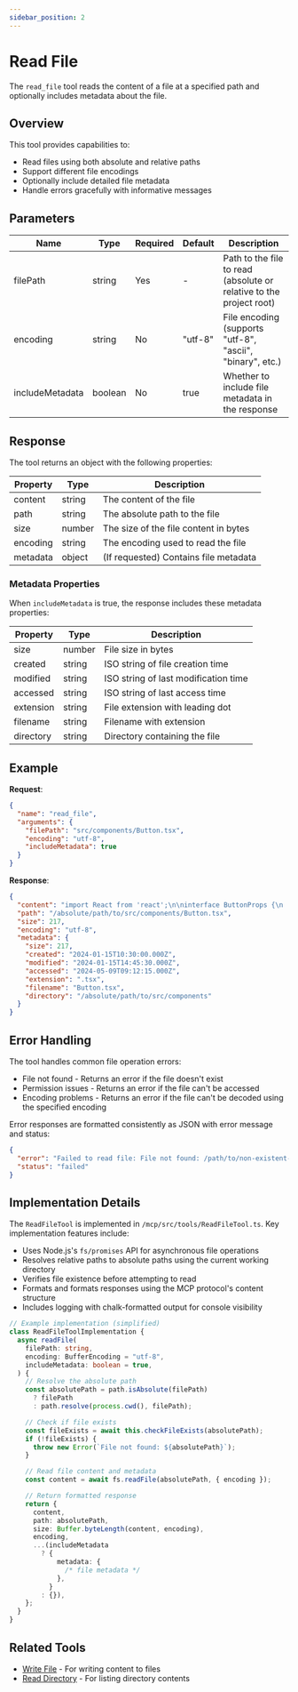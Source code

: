 ```yaml
---
sidebar_position: 2
---
```


# Read File

The `read_file` tool reads the content of a file at a specified path and optionally includes metadata about the file.

## Overview

This tool provides capabilities to:

- Read files using both absolute and relative paths
- Support different file encodings
- Optionally include detailed file metadata
- Handle errors gracefully with informative messages

## Parameters

| Name            | Type    | Required | Default | Description                                                         |
| --------------- | ------- | -------- | ------- | ------------------------------------------------------------------- |
| filePath        | string  | Yes      | -       | Path to the file to read (absolute or relative to the project root) |
| encoding        | string  | No       | "utf-8" | File encoding (supports "utf-8", "ascii", "binary", etc.)           |
| includeMetadata | boolean | No       | true    | Whether to include file metadata in the response                    |

## Response

The tool returns an object with the following properties:

| Property | Type   | Description                           |
| -------- | ------ | ------------------------------------- |
| content  | string | The content of the file               |
| path     | string | The absolute path to the file         |
| size     | number | The size of the file content in bytes |
| encoding | string | The encoding used to read the file    |
| metadata | object | (If requested) Contains file metadata |

### Metadata Properties

When `includeMetadata` is true, the response includes these metadata properties:

| Property  | Type   | Description                          |
| --------- | ------ | ------------------------------------ |
| size      | number | File size in bytes                   |
| created   | string | ISO string of file creation time     |
| modified  | string | ISO string of last modification time |
| accessed  | string | ISO string of last access time       |
| extension | string | File extension with leading dot      |
| filename  | string | Filename with extension              |
| directory | string | Directory containing the file        |

## Example

**Request**:

```json
{
  "name": "read_file",
  "arguments": {
    "filePath": "src/components/Button.tsx",
    "encoding": "utf-8",
    "includeMetadata": true
  }
}
```

**Response**:

```json
{
  "content": "import React from 'react';\n\ninterface ButtonProps {\n  text: string;\n  onClick: () => void;\n}\n\nconst Button: React.FC<ButtonProps> = ({ text, onClick }) => {\n  return (\n    <button onClick={onClick}>\n      {text}\n    </button>\n  );\n};\n\nexport default Button;",
  "path": "/absolute/path/to/src/components/Button.tsx",
  "size": 217,
  "encoding": "utf-8",
  "metadata": {
    "size": 217,
    "created": "2024-01-15T10:30:00.000Z",
    "modified": "2024-01-15T14:45:30.000Z",
    "accessed": "2024-05-09T09:12:15.000Z",
    "extension": ".tsx",
    "filename": "Button.tsx",
    "directory": "/absolute/path/to/src/components"
  }
}
```

## Error Handling

The tool handles common file operation errors:

- File not found - Returns an error if the file doesn't exist
- Permission issues - Returns an error if the file can't be accessed
- Encoding problems - Returns an error if the file can't be decoded using the specified encoding

Error responses are formatted consistently as JSON with error message and status:

```json
{
  "error": "Failed to read file: File not found: /path/to/non-existent-file.js",
  "status": "failed"
}
```

## Implementation Details

The `ReadFileTool` is implemented in `/mcp/src/tools/ReadFileTool.ts`. Key implementation features include:

- Uses Node.js's `fs/promises` API for asynchronous file operations
- Resolves relative paths to absolute paths using the current working directory
- Verifies file existence before attempting to read
- Formats and formats responses using the MCP protocol's content structure
- Includes logging with chalk-formatted output for console visibility

```typescript
// Example implementation (simplified)
class ReadFileToolImplementation {
  async readFile(
    filePath: string,
    encoding: BufferEncoding = "utf-8",
    includeMetadata: boolean = true,
  ) {
    // Resolve the absolute path
    const absolutePath = path.isAbsolute(filePath)
      ? filePath
      : path.resolve(process.cwd(), filePath);

    // Check if file exists
    const fileExists = await this.checkFileExists(absolutePath);
    if (!fileExists) {
      throw new Error(`File not found: ${absolutePath}`);
    }

    // Read file content and metadata
    const content = await fs.readFile(absolutePath, { encoding });

    // Return formatted response
    return {
      content,
      path: absolutePath,
      size: Buffer.byteLength(content, encoding),
      encoding,
      ...(includeMetadata
        ? {
            metadata: {
              /* file metadata */
            },
          }
        : {}),
    };
  }
}
```

## Related Tools

- [Write File](./write-file.md) - For writing content to files
- [Read Directory](./read-directory.md) - For listing directory contents
